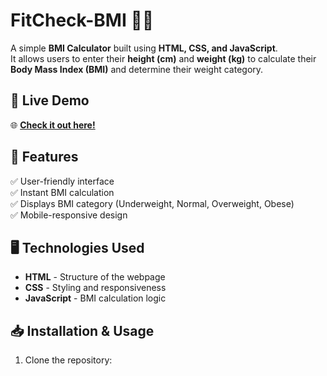 # FitCheck-BMI 🏋️‍♂️

A simple **BMI Calculator** built using **HTML, CSS, and JavaScript**.  
It allows users to enter their **height (cm)** and **weight (kg)** to calculate their **Body Mass Index (BMI)** and determine their weight category.

## 🔗 Live Demo
🌐 **[Check it out here!](http://level-twist.surge.sh/)**  

## 📌 Features
✅ User-friendly interface  
✅ Instant BMI calculation  
✅ Displays BMI category (Underweight, Normal, Overweight, Obese)  
✅ Mobile-responsive design  

## 🖥️ Technologies Used
- **HTML** - Structure of the webpage  
- **CSS** - Styling and responsiveness  
- **JavaScript** - BMI calculation logic  

  

## 📥 Installation & Usage
1. Clone the repository:
   ```sh
   
